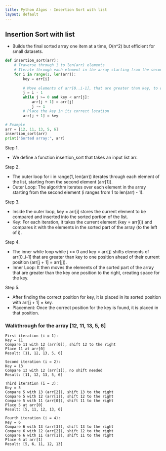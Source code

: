 ```yaml
---
title: Python Algos - Insertion Sort with list
layout: default
---
```


## Insertion Sort with list

- Builds the final sorted array one item at a time, O(n^2) but efficient for small datasets.

```python
def insertion_sort(arr):
    # Traverse through 1 to len(arr) elements
    # Iterate through each element in the array starting from the second element
    for i in range(1, len(arr)):
        key = arr[i]
        
        # Move elements of arr[0..i-1], that are greater than key, to one position ahead of their current position
        j = i - 1
        while j >= 0 and key < arr[j]:
            arr[j + 1] = arr[j]
            j -= 1
        # Place the key in its correct location
        arr[j + 1] = key

# Example
arr = [12, 11, 13, 5, 6]
insertion_sort(arr)
print("Sorted array:", arr)
```


Step 1. 
* We define a function insertion_sort that takes an input list arr.

Step 2. 
* The outer loop for i in range(1, len(arr)) iterates through each element of the list, starting from the second element (arr[1]).
* Outer Loop: The algorithm iterates over each element in the array starting from the second element (i ranges from 1 to len(arr) - 1).

Step 3. 
* Inside the outer loop, key = arr[i] stores the current element to be compared and inserted into the sorted portion of the list.
* Key: For each iteration, it takes the current element (key = arr[i]) and compares it with the elements in the sorted part of the array (to the left of i).

Step 4. 
* The inner while loop while j >= 0 and key < arr[j] shifts elements of arr[0..i-1] that are greater than key to one position ahead of their current position (arr[j + 1] = arr[j]).
* Inner Loop: It then moves the elements of the sorted part of the array that are greater than the key one position to the right, creating space for the key.

Step 5. 
* After finding the correct position for key, it is placed in its sorted position with arr[j + 1] = key.
* Placement: Once the correct position for the key is found, it is placed in that position.


### Walkthrough for the array [12, 11, 13, 5, 6]

```text
First iteration (i = 1):
Key = 11
Compare 11 with 12 (arr[0]), shift 12 to the right
Place 11 at arr[0]
Result: [11, 12, 13, 5, 6]

Second iteration (i = 2):
Key = 13
Compare 13 with 12 (arr[1]), no shift needed
Result: [11, 12, 13, 5, 6]

Third iteration (i = 3):
Key = 5
Compare 5 with 13 (arr[2]), shift 13 to the right
Compare 5 with 12 (arr[1]), shift 12 to the right
Compare 5 with 11 (arr[0]), shift 11 to the right
Place 5 at arr[0]
Result: [5, 11, 12, 13, 6]

Fourth iteration (i = 4):
Key = 6
Compare 6 with 13 (arr[3]), shift 13 to the right
Compare 6 with 12 (arr[2]), shift 12 to the right
Compare 6 with 11 (arr[1]), shift 11 to the right
Place 6 at arr[1]
Result: [5, 6, 11, 12, 13]
```

